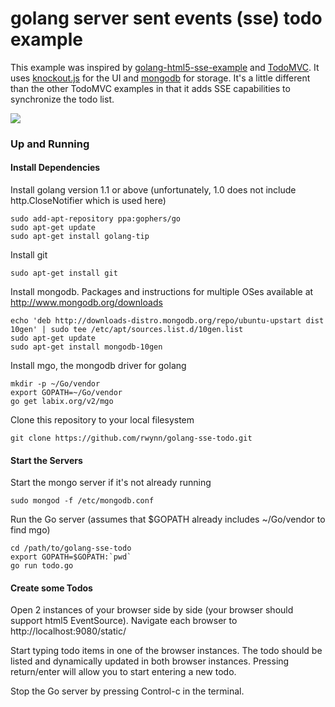 golang server sent events (sse) todo example
===============

This example was inspired by [golang-html5-sse-example](https://github.com/kljensen/golang-html5-sse-example) and [TodoMVC](http://todomvc.com/). It uses [knockout.js](http://knockoutjs.com) for the UI and [mongodb](http://www.mongodb.org/) for storage.  It's a little different than the other TodoMVC examples in that it adds SSE capabilities to synchronize the todo list. 

<img src="https://raw.github.com/rwynn/golang-sse-todo/master/static/example/todo-screen.png"/>

### Up and Running ###

#### Install Dependencies ####
Install golang version 1.1 or above (unfortunately, 1.0 does not include http.CloseNotifier which is used here)

	sudo add-apt-repository ppa:gophers/go
	sudo apt-get update
	sudo apt-get install golang-tip

Install git 

	sudo apt-get install git

Install mongodb.  Packages and instructions for multiple OSes available at http://www.mongodb.org/downloads 

	echo 'deb http://downloads-distro.mongodb.org/repo/ubuntu-upstart dist 10gen' | sudo tee /etc/apt/sources.list.d/10gen.list
	sudo apt-get update
	sudo apt-get install mongodb-10gen

Install mgo, the mongodb driver for golang

	mkdir -p ~/Go/vendor
	export GOPATH=~/Go/vendor
	go get labix.org/v2/mgo

Clone this repository to your local filesystem

	git clone https://github.com/rwynn/golang-sse-todo.git

#### Start the Servers ####
Start the mongo server if it's not already running

	sudo mongod -f /etc/mongodb.conf

Run the Go server (assumes that $GOPATH already includes ~/Go/vendor to find mgo)

	cd /path/to/golang-sse-todo
	export GOPATH=$GOPATH:`pwd`
	go run todo.go

#### Create some Todos ####
Open 2 instances of your browser side by side (your browser should support html5 EventSource). Navigate
each browser to http://localhost:9080/static/

Start typing todo items in one of the browser instances.  The todo should be listed and dynamically updated
in both browser instances.  Pressing return/enter will allow you to start entering a new todo.  

Stop the Go server by pressing Control-c in the terminal.


